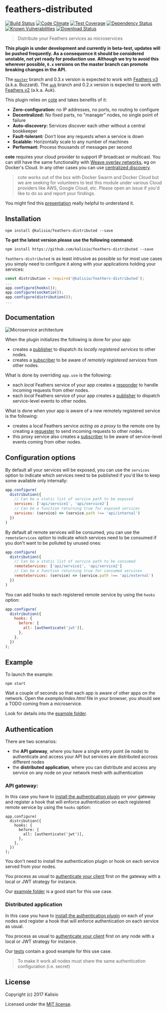 # feathers-distributed

[![Build Status](https://travis-ci.org/kalisio/feathers-distributed.png?branch=master)](https://travis-ci.org/kalisio/feathers-distributed)
[![Code Climate](https://codeclimate.com/github/kalisio/feathers-distributed/badges/gpa.svg)](https://codeclimate.com/github/kalisio/feathers-distributed)
[![Test Coverage](https://codeclimate.com/github/kalisio/feathers-distributed/badges/coverage.svg)](https://codeclimate.com/github/kalisio/feathers-distributed/coverage)
[![Dependency Status](https://img.shields.io/david/kalisio/feathers-distributed.svg?style=flat-square)](https://david-dm.org/kalisio/feathers-distributed)
[![Known Vulnerabilities](https://snyk.io/test/github/kalisio/feathers-distributed/badge.svg)](https://snyk.io/test/github/kalisio/feathers-distributed)
[![Download Status](https://img.shields.io/npm/dm/@kalisio/feathers-distributed.svg?style=flat-square)](https://www.npmjs.com/package/@kalisio/feathers-distributed)

> Distribute your Feathers services as microservices

**This plugin is under development and currently in beta-test, updates will be pushed frequently.
As a consequence it should be considered unstable, not yet ready for production use.
Although we try to avoid this wherever possible, `0.x` versions on the master branch can promote breaking changes in the API.**

The [`master`](https://github.com/kalisio/feathers-distributed) branch and 0.3.x version is expected to work with [Feathers v3](https://buzzard.docs.feathersjs.com/) (a.k.a. Buzzard).
The [`auk`](https://github.com/kalisio/feathers-distributed/tree/auk) branch and 0.2.x version is expected to work with [Feathers v2](https://auk.docs.feathersjs.com/) (a.k.a. Auk).

This plugin relies on [cote](https://github.com/dashersw/cote) and takes benefits of it:
- **Zero-configuration:** no IP addresses, no ports, no routing to configure
- **Decentralized:** No fixed parts, no "manager" nodes, no single point of
                     failure
- **Auto-discovery:** Services discover each other without a central bookkeeper
- **Fault-tolerant:** Don't lose any requests when a service is down
- **Scalable:** Horizontally scale to any number of machines
- **Performant:** Process thousands of messages per second

**cote** requires your cloud provider to support IP broadcast or multicast. You can still have the same functionality
with [Weave overlay networks](https://github.com/weaveworks/weave), eg on Docker's Cloud. In any other cases you can use [centralized discovery](https://github.com/dashersw/cote#using-centralized-discovery-tools).

> cote works out of the box with Docker Swarm and Docker Cloud but we are seeking for volunteers to test this module under various Cloud providers like AWS, Google Cloud, etc. Please open an issue if you'd like to do so and report your findings.

You might find this [presentation](http://slides.com/armaganamcalar/apiconf-zero-conf-microservices#/) really helpful to understand it.

## Installation

```
npm install @kalisio/feathers-distributed --save
```

**To get the latest version please use the following command:**
```
npm install https://github.com/kalisio/feathers-distributed --save
```

`feathers-distributed` is as least intrusive as possible so for most use cases you simply need to configure it along with your applications holding your services:
```javascript
const distribution = require('@kalisio/feathers-distributed');
...
app.configure(hooks());
app.configure(socketio());
app.configure(distribution());
...
```

## Documentation

![Microservice architecture](https://cdn.rawgit.com/kalisio/feathers-distributed/dd436d9e1a70b66607a893ba9efeaeab339fd50e/Architecture%20Diagram.svg)

When the plugin initializes the following is done for your app:
* creates a [publisher](https://github.com/dashersw/cote#creating-a-publisher) to dispatch its *locally registered services* to other nodes. 
* creates a [subscriber](https://github.com/dashersw/cote#creating-a-subscriber) to be aware of *remotely registered services* from other nodes. 

What is done by overriding `app.use` is the following: 
* each *local* Feathers service of your app creates a [responder](https://github.com/dashersw/cote#creating-a-responder) to handle incoming requests from other nodes.
* each *local* Feathers service of your app creates a [publisher](https://github.com/dashersw/cote#creating-a-publisher) to dispatch service-level events to other nodes.

What is done when your app is aware of a new remotely registered service is the following: 
* creates a local Feathers service *acting as a proxy* to the remote one by creating a [requester](https://github.com/dashersw/cote#creating-a-requester) to send incoming requests to other nodes.
* this proxy service also creates a [subscriber](https://github.com/dashersw/cote#creating-a-subscriber) to be aware of service-level events coming from other nodes.

## Configuration options

By default all your services will be exposed, you can use the `services` option to indicate which services need to be published if you'd like to keep some available only internally:
```javascript
app.configure(
  distribution({
    // Can be a static list of service path to be exposed
    services: ['api/service1', 'api/service2']
    // Can be a function returning true for exposed services
    services: (service) => (service.path !== 'api/internal')
  })
)
```

By default all remote services will be consumed, you can use the `remoteServices` option to indicate which services need to be consumed if you don't want to be polluted by unused ones:
```javascript
app.configure(
  distribution({
    // Can be a static list of service path to be consumed
    remoteServices: ['api/service1', 'api/service2']
    // Can be a function returning true for consumed services
    remoteServices: (service) => (service.path !== 'api/external')
  })
)
```

You can add hooks to each registered remote service by using the `hooks` option:
```javascript
app.configure(
  distribution({
    hooks: {
      before: {
        all: [authenticate('jwt')],
      },
    },
  })
);
```

## Example

To launch the example:
```
npm start
```
Wait a couple of seconds so that each app is aware of other apps on the network. Open the *example/index.html* file in your browser, you should see a TODO coming from a microservice.

Look for details into the [example folder](./example).

## Authentication

There are two scenarios:
* the **API gateway**, where you have a single entry point (ie node) to authenticate and access your API but services are distributed accross different nodes
* the **distributed application**, where you can distribute and access any service on any node on your network mesh with authentication

### API gateway: 

In this case you have to [install the authentication plugin](https://auk.docs.feathersjs.com/api/authentication/server.html#authentication) on your gateway and register a hook that will enforce authentication on each registered remote service by using the `hooks` option:
```
app.configure(
  distribution({
    hooks: {
      before: {
        all: [authenticate('jwt')],
      },
    },
  })
);
```
You don't need to install the authentication plugin or hook on each service served from your nodes.

You process as usual to [authenticate your client](https://auk.docs.feathersjs.com/api/authentication/client.html#additional-feathersclient-methods) first on the gateway with a local or JWT strategy for instance.

Our [example folder](./example) is a good start for this use case.

### Distributed application

In this case you have to [install the authentication plugin](https://auk.docs.feathersjs.com/api/authentication/server.html#authentication) on each of your nodes and register a hook that will enforce authentication on each service as usual.

You process as usual to [authenticate your client](https://auk.docs.feathersjs.com/api/authentication/client.html#additional-feathersclient-methods) first on any node with a local or JWT strategy for instance.

Our [tests](https://github.com/kalisio/feathers-distributed/blob/master/test/index.test.js) contain a good example for this use case.

> To make it work all nodes must share the same authentication configuration (i.e. secret)

## License

Copyright (c) 2017 Kalisio

Licensed under the [MIT license](LICENSE).
